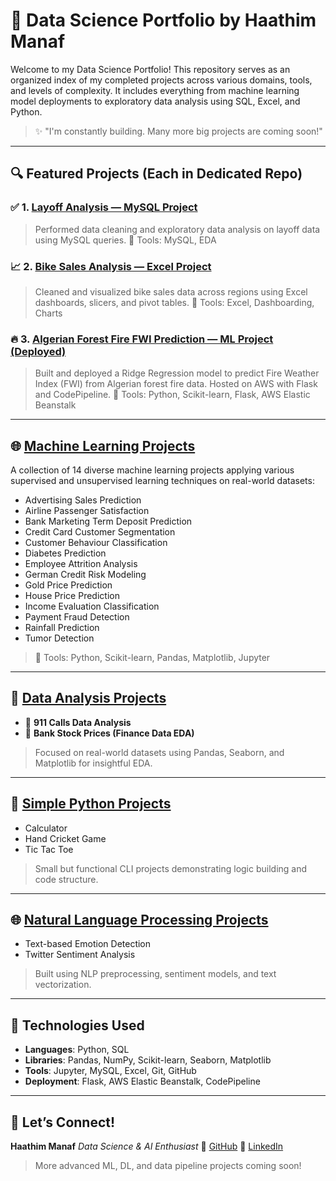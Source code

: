 # 🧠 Data Science Portfolio by Haathim Manaf

Welcome to my Data Science Portfolio! This repository serves as an organized index of my completed projects across various domains, tools, and levels of complexity. It includes everything from machine learning model deployments to exploratory data analysis using SQL, Excel, and Python.

> ✨ "I'm constantly building. Many more big projects are coming soon!"

---

## 🔍 Featured Projects (Each in Dedicated Repo)

### ✅ 1. [Layoff Analysis — MySQL Project](https://github.com/hathimds/Layoff-Analysis-Using-MySQL)

> Performed data cleaning and exploratory data analysis on layoff data using MySQL queries.
> 🔹 Tools: MySQL, EDA

### 📈 2. [Bike Sales Analysis — Excel Project](https://github.com/hathimds/Bike-Sales-Analysis-Excel)

> Cleaned and visualized bike sales data across regions using Excel dashboards, slicers, and pivot tables.
> 🔹 Tools: Excel, Dashboarding, Charts

### 🔥 3. [Algerian Forest Fire FWI Prediction — ML Project (Deployed)](https://github.com/hathimds/Algerian-Forest-Fire-ML-Prediction)

> Built and deployed a Ridge Regression model to predict Fire Weather Index (FWI) from Algerian forest fire data. Hosted on AWS with Flask and CodePipeline.
> 🔹 Tools: Python, Scikit-learn, Flask, AWS Elastic Beanstalk

---

## 🌐 [Machine Learning Projects](https://github.com/hathimds/Machine-Learning)

A collection of 14 diverse machine learning projects applying various supervised and unsupervised learning techniques on real-world datasets:

* Advertising Sales Prediction
* Airline Passenger Satisfaction
* Bank Marketing Term Deposit Prediction
* Credit Card Customer Segmentation
* Customer Behaviour Classification
* Diabetes Prediction
* Employee Attrition Analysis
* German Credit Risk Modeling
* Gold Price Prediction
* House Price Prediction
* Income Evaluation Classification
* Payment Fraud Detection
* Rainfall Prediction
* Tumor Detection

> 🔹 Tools: Python, Scikit-learn, Pandas, Matplotlib, Jupyter

---

## 📆 [Data Analysis Projects](https://github.com/hathimds/Data-Analysis)

* 🚒 **911 Calls Data Analysis**
* 🏦 **Bank Stock Prices (Finance Data EDA)**

> Focused on real-world datasets using Pandas, Seaborn, and Matplotlib for insightful EDA.

---

## 🤖 [Simple Python Projects](https://github.com/hathimds/Python)

* Calculator
* Hand Cricket Game
* Tic Tac Toe

> Small but functional CLI projects demonstrating logic building and code structure.

---

## 🌐 [Natural Language Processing Projects](https://github.com/hathimds/Natural-Language-Processing)

* Text-based Emotion Detection
* Twitter Sentiment Analysis

> Built using NLP preprocessing, sentiment models, and text vectorization.

---

## 🔹 Technologies Used

* **Languages**: Python, SQL
* **Libraries**: Pandas, NumPy, Scikit-learn, Seaborn, Matplotlib
* **Tools**: Jupyter, MySQL, Excel, Git, GitHub
* **Deployment**: Flask, AWS Elastic Beanstalk, CodePipeline

---

## 🤝 Let’s Connect!

**Haathim Manaf**
*Data Science & AI Enthusiast*
🔗 [GitHub](https://github.com/hathimds)
🔗 [LinkedIn](https://www.linkedin.com/in/haathim-manaf-01551131b)

> More advanced ML, DL, and data pipeline projects coming soon!

